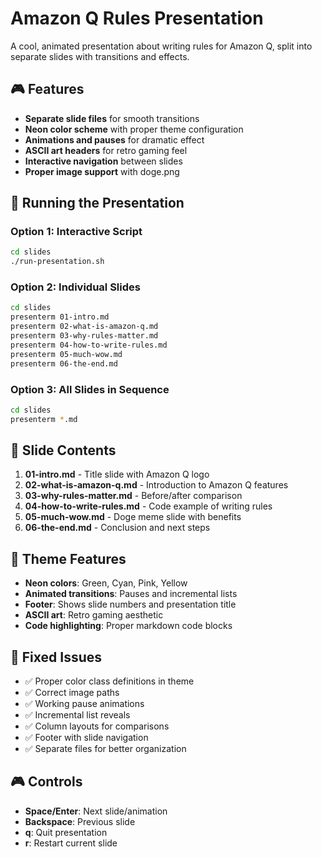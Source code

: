 # Amazon Q Rules Presentation

A cool, animated presentation about writing rules for Amazon Q, split into separate slides with transitions and effects.

## 🎮 Features

- **Separate slide files** for smooth transitions
- **Neon color scheme** with proper theme configuration
- **Animations and pauses** for dramatic effect
- **ASCII art headers** for retro gaming feel
- **Interactive navigation** between slides
- **Proper image support** with doge.png

## 🚀 Running the Presentation

### Option 1: Interactive Script
```bash
cd slides
./run-presentation.sh
```

### Option 2: Individual Slides
```bash
cd slides
presenterm 01-intro.md
presenterm 02-what-is-amazon-q.md
presenterm 03-why-rules-matter.md
presenterm 04-how-to-write-rules.md
presenterm 05-much-wow.md
presenterm 06-the-end.md
```

### Option 3: All Slides in Sequence
```bash
cd slides
presenterm *.md
```

## 🎯 Slide Contents

1. **01-intro.md** - Title slide with Amazon Q logo
2. **02-what-is-amazon-q.md** - Introduction to Amazon Q features
3. **03-why-rules-matter.md** - Before/after comparison
4. **04-how-to-write-rules.md** - Code example of writing rules
5. **05-much-wow.md** - Doge meme slide with benefits
6. **06-the-end.md** - Conclusion and next steps

## 🎨 Theme Features

- **Neon colors**: Green, Cyan, Pink, Yellow
- **Animated transitions**: Pauses and incremental lists
- **Footer**: Shows slide numbers and presentation title
- **ASCII art**: Retro gaming aesthetic
- **Code highlighting**: Proper markdown code blocks

## 🔧 Fixed Issues

- ✅ Proper color class definitions in theme
- ✅ Correct image paths
- ✅ Working pause animations
- ✅ Incremental list reveals
- ✅ Column layouts for comparisons
- ✅ Footer with slide navigation
- ✅ Separate files for better organization

## 🎮 Controls

- **Space/Enter**: Next slide/animation
- **Backspace**: Previous slide
- **q**: Quit presentation
- **r**: Restart current slide